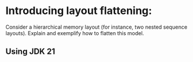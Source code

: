 # Introducing layout flattening:
Consider a hierarchical memory layout (for instance, two nested sequence layouts). Explain and exemplify how to flatten this model.

## Using JDK 21